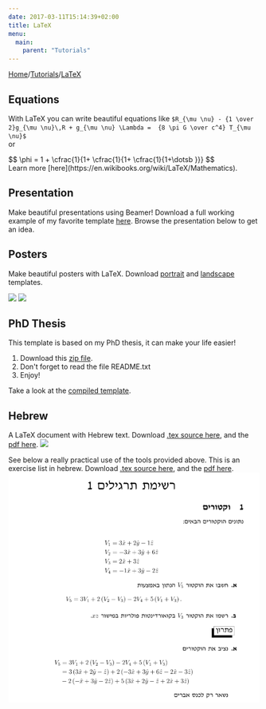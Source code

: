 ```yaml
---
date: 2017-03-11T15:14:39+02:00
title: LaTeX
menu:
  main:
    parent: "Tutorials"
---
```

<!-- if you are going to write equation in other pages, then just copy
this there, and the two scripts at the bottom of this file. You can also copy this in the footer.html, for example,
LaTeX will be available throughout the whole site.
 -->
<script type="text/javascript"
  src="https://cdn.mathjax.org/mathjax/latest/MathJax.js?config=TeX-AMS-MML_HTMLorMML">
</script>

[Home](/)/[Tutorials](/tutorials/)/[LaTeX](/tutorials/latex/)

## Equations
<!--
inline `$ \sqrt{c_a} $` math
display style
<div>$$
ax^2 +bx+c=0
$$</div>
https://gohugo.io/tutorials/mathjax/ -->
With LaTeX you can write beautiful equations like 
`$R_{\mu \nu} - {1 \over 2}g_{\mu \nu}\,R + g_{\mu \nu} \Lambda = 
 {8 \pi G \over c^4} T_{\mu \nu}$`  
or
<div>$$
\phi = 1 +
\cfrac{1}{1+
\cfrac{1}{1+
\cfrac{1}{1+\dotsb
}}}
$$</div>
Learn more [here](https://en.wikibooks.org/wiki/LaTeX/Mathematics).

## Presentation

Make beautiful presentations using Beamer! Download a full working example of my favorite template [here](/latex/beamer/beamer-example.zip). Browse the presentation below to get an idea.

<script async class="speakerdeck-embed" data-id="1699e83bfb374866ae7d55a9a59f6125" data-ratio="1.33333333333333" src="//speakerdeck.com/assets/embed.js"></script>

<!-- <a href="/latex/beamer/talk-template.pdf" target="_blank"><img src="/latex/beamer/talk-beamer.png"></a> -->

## Posters

Make beautiful posters with LaTeX. Download [portrait](https://bitbucket.org/yairmau/notebooks/raw/master/portrait_poster.zip) and [landscape](https://bitbucket.org/yairmau/notebooks/raw/master/landscape_poster.zip) templates.

![](http://www.bitbucket.org/yairmau/notebooks/raw/master/figures/landscape.png)
![](http://www.bitbucket.org/yairmau/notebooks/raw/master/figures/portrait.png)

## PhD Thesis

This template is based on my PhD thesis, it can make your life easier!

1. Download this [zip file](/latex/phd-thesis/phd_template.zip).
2. Don't forget to read the file README.txt
3. Enjoy!

Take a look at the [compiled template](/latex/phd-thesis/phd-thesis.pdf).


## Hebrew

A LaTeX document with Hebrew text. Download [.tex source here](https://bitbucket.org/yairmau/notebooks/raw/master/tex_heb.tex), and the [pdf here](https://bitbucket.org/yairmau/notebooks/raw/master/tex_heb.pdf).
![](http://www.bitbucket.org/yairmau/notebooks/raw/master/figures/heb_2pages.png)

See below a really practical use of the tools provided above. This is an exercise list in hebrew. Download [.tex source here](https://bitbucket.org/yairmau/notebooks/raw/master/targilim.tex), and the [pdf here](https://bitbucket.org/yairmau/notebooks/raw/master/targilim.pdf).
![](/latex/targilim.png)


<script type="text/x-mathjax-config">
MathJax.Hub.Config({
  tex2jax: {
    inlineMath: [['$','$'], ['\\(','\\)']],
    displayMath: [['$$','$$'], ['\[','\]']],
    processEscapes: true,
    processEnvironments: true,
    skipTags: ['script', 'noscript', 'style', 'textarea', 'pre'],
    TeX: { equationNumbers: { autoNumber: "AMS" },
         extensions: ["AMSmath.js", "AMSsymbols.js"] }
  }
});
</script>

<script type="text/x-mathjax-config">
  MathJax.Hub.Queue(function() {
    // Fix <code> tags after MathJax finishes running. This is a
    // hack to overcome a shortcoming of Markdown. Discussion at
    // https://github.com/mojombo/jekyll/issues/199
    var all = MathJax.Hub.getAllJax(), i;
    for(i = 0; i < all.length; i += 1) {
        all[i].SourceElement().parentNode.className += ' has-jax';
    }
});
</script>


